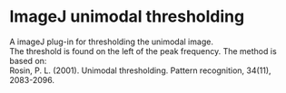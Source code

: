 ImageJ unimodal thresholding
==========
A imageJ plug-in for thresholding the unimodal image. <br>
The threshold is found on the left of the peak frequency.
The method is based on:<br>
Rosin, P. L. (2001). Unimodal thresholding. Pattern recognition, 34(11), 2083-2096.